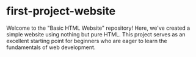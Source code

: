 # first-project-website
Welcome to the "Basic HTML Website" repository! Here, we've created a simple  website using nothing but pure HTML. This project serves as an excellent starting point for beginners who are eager to learn the fundamentals of web development.
